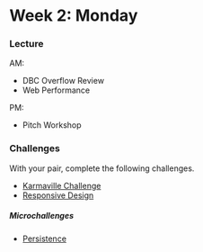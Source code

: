 # Week 2: Monday

### Lecture

AM:
- DBC Overflow Review
- Web Performance

PM:
- Pitch Workshop

### Challenges

With your pair, complete the following challenges.

- [Karmaville Challenge](../../../../karmaville-challenge)
- [Responsive Design](../microchallenges/responsive-design.md)

##### Microchallenges

- [Persistence](../microchallenges/persistence.md)
